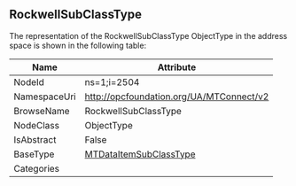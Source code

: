 <!-- objecttype -->
## RockwellSubClassType
  
<!-- end of text -->
The representation of the RockwellSubClassType ObjectType in the address space is shown in the following table:  

|Name|Attribute|
|---|---|
|NodeId|ns=1;i=2504|
|NamespaceUri|http://opcfoundation.org/UA/MTConnect/v2|
|BrowseName|RockwellSubClassType|
|NodeClass|ObjectType|
|IsAbstract|False|
|BaseType|[MTDataItemSubClassType](../../ObjectTypes/MTDataItemSubClassType/readme.md)|
|Categories||

